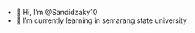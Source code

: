 - 👋 Hi, I’m @Sandidzaky10
- 🌱 I’m currently learning in semarang state university

<!---
Sandidzaky10/Sandidzaky10 is a ✨ special ✨ repository because its `README.md` (this file) appears on your GitHub profile.
You can click the Preview link to take a look at your changes.
--->
